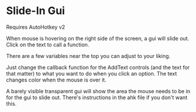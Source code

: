 # Slide-In Gui
Requires AutoHotkey v2

When mouse is hovering on the right side of the screen, a gui will slide out. Click on the text to call a function.

There are a few variables near the top you can adjust to your liking.

Just change the callback function for the AddText controls (and the text for that matter) to what you want to do when you click an option.
The text changes color when the mouse is over it.

A barely visible transparent gui will show the area the mouse needs to be in for the gui to slide out. There's instructions in the ahk file if you don't want this.
